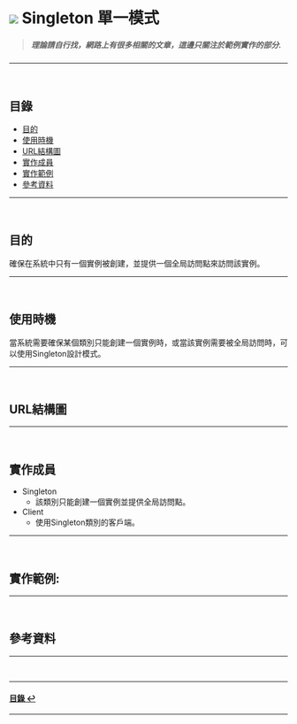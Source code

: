 # ![](https://drive.google.com/uc?id=10INx5_pkhMcYRdx_OO4rXNXxcsvPtBYq) Singleton 單一模式
> ##### 理論請自行找，網路上有很多相關的文章，這邊只關注於範例實作的部分.

---
<br>

<!--ts-->
## 目錄
* [目的](#目的)
* [使用時機](#使用時機)
* [URL結構圖](#url結構圖)
* [實作成員](#實作成員)
* [實作範例](#實作範例)
* [參考資料](#參考資料)
<!--te-->

---
<br>

## 目的
確保在系統中只有一個實例被創建，並提供一個全局訪問點來訪問該實例。

---
<br>

## 使用時機
當系統需要確保某個類別只能創建一個實例時，或當該實例需要被全局訪問時，可以使用Singleton設計模式。

---
<br>

## URL結構圖

---
<br>

## 實作成員
* Singleton
  * 該類別只能創建一個實例並提供全局訪問點。
* Client
  * 使用Singleton類別的客戶端。

---
<br>

## 實作範例:

---
<br>

## 參考資料


---
<br>

---
<!--ts-->
#### [目錄 ↩](#目錄)
<!--te-->
---
